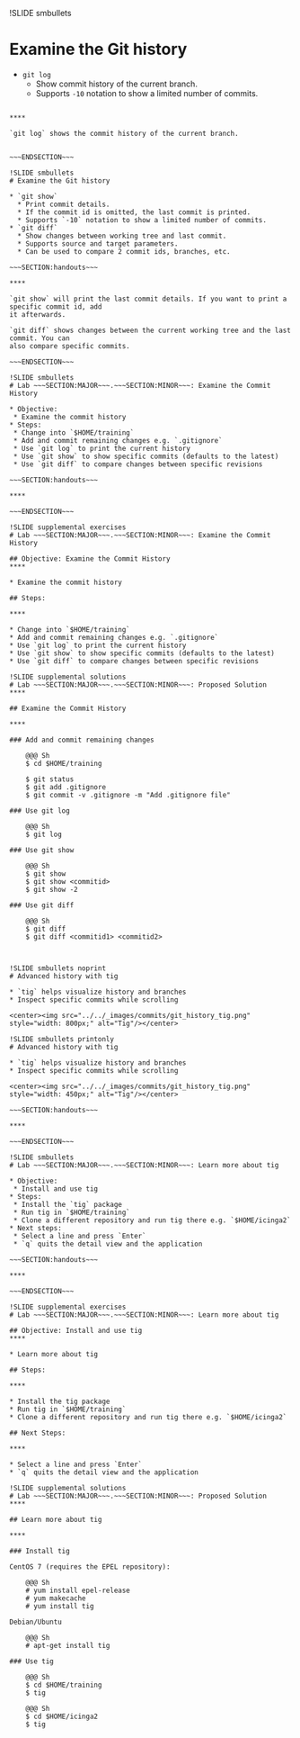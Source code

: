 !SLIDE smbullets
# Examine the Git history

* `git log`
  * Show commit history of the current branch.
  * Supports `-10` notation to show a limited number of commits.

~~~SECTION:handouts~~~

****

`git log` shows the commit history of the current branch.


~~~ENDSECTION~~~

!SLIDE smbullets
# Examine the Git history

* `git show`
  * Print commit details.
  * If the commit id is omitted, the last commit is printed.
  * Supports `-10` notation to show a limited number of commits.
* `git diff`
  * Show changes between working tree and last commit.
  * Supports source and target parameters.
  * Can be used to compare 2 commit ids, branches, etc.

~~~SECTION:handouts~~~

****

`git show` will print the last commit details. If you want to print a specific commit id, add
it afterwards.

`git diff` shows changes between the current working tree and the last commit. You can
also compare specific commits.

~~~ENDSECTION~~~

!SLIDE smbullets
# Lab ~~~SECTION:MAJOR~~~.~~~SECTION:MINOR~~~: Examine the Commit History

* Objective:
 * Examine the commit history
* Steps:
 * Change into `$HOME/training`
 * Add and commit remaining changes e.g. `.gitignore`
 * Use `git log` to print the current history
 * Use `git show` to show specific commits (defaults to the latest)
 * Use `git diff` to compare changes between specific revisions

~~~SECTION:handouts~~~

****

~~~ENDSECTION~~~

!SLIDE supplemental exercises
# Lab ~~~SECTION:MAJOR~~~.~~~SECTION:MINOR~~~: Examine the Commit History

## Objective: Examine the Commit History
****

* Examine the commit history

## Steps:

****

* Change into `$HOME/training`
* Add and commit remaining changes e.g. `.gitignore`
* Use `git log` to print the current history
* Use `git show` to show specific commits (defaults to the latest)
* Use `git diff` to compare changes between specific revisions

!SLIDE supplemental solutions
# Lab ~~~SECTION:MAJOR~~~.~~~SECTION:MINOR~~~: Proposed Solution
****

## Examine the Commit History

****

### Add and commit remaining changes

    @@@ Sh
    $ cd $HOME/training

    $ git status
    $ git add .gitignore
    $ git commit -v .gitignore -m "Add .gitignore file"

### Use git log

    @@@ Sh
    $ git log

### Use git show

    @@@ Sh
    $ git show
    $ git show <commitid>
    $ git show -2

### Use git diff

    @@@ Sh
    $ git diff
    $ git diff <commitid1> <commitid2>



!SLIDE smbullets noprint
# Advanced history with tig

* `tig` helps visualize history and branches
* Inspect specific commits while scrolling

<center><img src="../../_images/commits/git_history_tig.png"  style="width: 800px;" alt="Tig"/></center>

!SLIDE smbullets printonly
# Advanced history with tig

* `tig` helps visualize history and branches
* Inspect specific commits while scrolling

<center><img src="../../_images/commits/git_history_tig.png"  style="width: 450px;" alt="Tig"/></center>

~~~SECTION:handouts~~~

****

~~~ENDSECTION~~~

!SLIDE smbullets
# Lab ~~~SECTION:MAJOR~~~.~~~SECTION:MINOR~~~: Learn more about tig

* Objective:
 * Install and use tig
* Steps:
 * Install the `tig` package
 * Run tig in `$HOME/training`
 * Clone a different repository and run tig there e.g. `$HOME/icinga2`
* Next steps:
 * Select a line and press `Enter`
 * `q` quits the detail view and the application

~~~SECTION:handouts~~~

****

~~~ENDSECTION~~~

!SLIDE supplemental exercises
# Lab ~~~SECTION:MAJOR~~~.~~~SECTION:MINOR~~~: Learn more about tig

## Objective: Install and use tig
****

* Learn more about tig

## Steps:

****

* Install the tig package
* Run tig in `$HOME/training`
* Clone a different repository and run tig there e.g. `$HOME/icinga2`

## Next Steps:

****

* Select a line and press `Enter`
* `q` quits the detail view and the application

!SLIDE supplemental solutions
# Lab ~~~SECTION:MAJOR~~~.~~~SECTION:MINOR~~~: Proposed Solution
****

## Learn more about tig

****

### Install tig

CentOS 7 (requires the EPEL repository):

    @@@ Sh
    # yum install epel-release
    # yum makecache
    # yum install tig

Debian/Ubuntu

    @@@ Sh
    # apt-get install tig

### Use tig

    @@@ Sh
    $ cd $HOME/training
    $ tig

    @@@ Sh
    $ cd $HOME/icinga2
    $ tig
